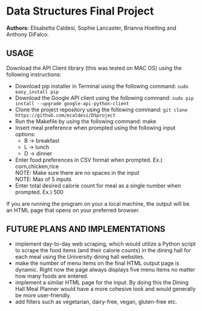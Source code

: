 # Data Structures Final Project
**Authors:** Elisabetta Caldesi, Sophie Lancaster, Brianna Hoelting and Anthony DiFalco.

USAGE
----------

Download the API Client library (this was tested on MAC OS) using the following instructions:
- Download pip installer in Terminal using the following command: `sudo easy_install pip`
- Download the Google API client using the following command: `sudo pip install --upgrade google-api-python-client`
- Clone the project repository using the following command: `git clone https://github.com/ecaldesi/DSproject`
- Run the Makefile by using the following command: make
- Insert meal preference when prompted using the following input options:
  - B → breakfast
  - L → lunch
  - D → dinner
- Enter food preferences in CSV format when prompted. Ex.) corn,chicken,rice <br />
  NOTE: Make sure there are no spaces in the input <br />
  NOTE: Max of 5 inputs
- Enter total desired calorie count for meal as a single number when prompted. Ex.) 500

If you are running the program on your a local machine, the output will be an HTML page that opens on your preferred browser.<br />

FUTURE PLANS AND IMPLEMENTATIONS
--------------------------------
- implement day-to-day web scraping, which would utilize a Python script to scrape the food items (and their calorie counts) in the dining hall for each meal using the University dining hall websites.
- make the number of menu items on the final HTML output page is dynamic. Right now the page always displays five menu items no matter how many foods are entered.
- implement a similar HTML page for the input. By doing this the Dining Hall Meal Planner would have a more cohesive look and would generally be more user-friendly.
- add filters such as vegetarian, dairy-free, vegan, gluten-free etc.

